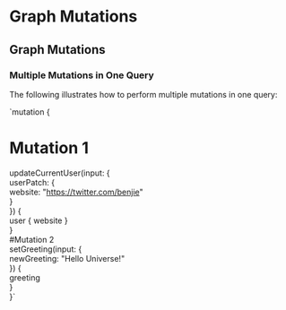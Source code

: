 # Graph Mutations

## Graph Mutations

### Multiple Mutations in One Query

The following illustrates how to perform multiple mutations in one query:

`mutation {  
  # Mutation 1  
  updateCurrentUser(input: {  
    userPatch: {  
      website: "https://twitter.com/benjie"  
    }  
  }) {  
     user { website }  
  }   
  #Mutation 2  
  setGreeting(input: {  
    newGreeting: "Hello Universe!"  
  }) {  
     greeting  
  }  
}`



